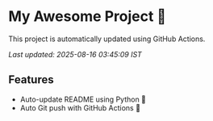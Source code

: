 # My Awesome Project 🚀

This project is automatically updated using GitHub Actions.

_Last updated: 2025-08-16 03:45:09 IST_

## Features
- Auto-update README using Python 🐍
- Auto Git push with GitHub Actions 🤖
